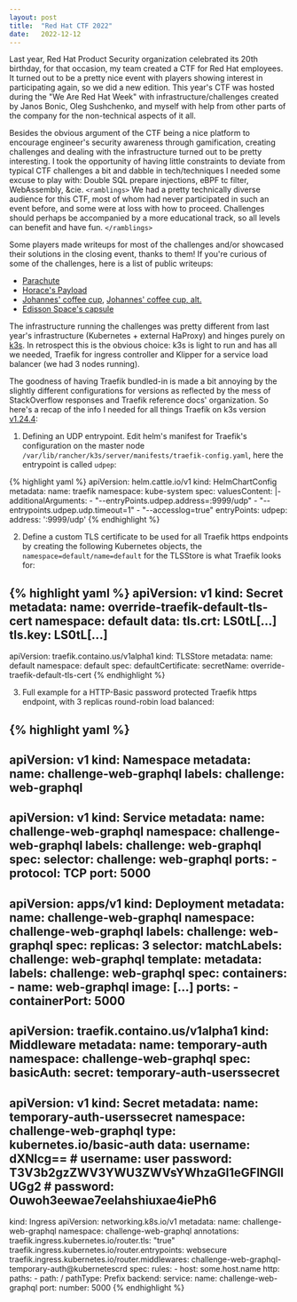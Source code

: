 ```yaml
---
layout: post
title:  "Red Hat CTF 2022"
date:   2022-12-12
---
```


Last year, Red Hat Product Security organization celebrated its 20th birthday, for that occasion, my team created a CTF for Red Hat employees. It turned out to be a pretty nice event with players showing interest in participating again, so we did a new edition. This year's CTF was hosted during the "We Are Red Hat Week" with infrastructure/challenges created by Janos Bonic, Oleg Sushchenko, and myself with help from other parts of the company for the non-technical aspects of it all.

Besides the obvious argument of the CTF being a nice platform to encourage engineer's security awareness through gamification, creating challenges and dealing with the infrastructure turned out to be pretty interesting. I took the opportunity of having little constraints to deviate from typical CTF challenges a bit and dabble in tech/techniques I needed some excuse to play with: Double SQL prepare injections, eBPF tc filter, WebAssembly, &cie. `<ramblings>` We had a pretty technically diverse audience for this CTF, most of whom had never participated in such an event before, and some were at loss with how to proceed. Challenges should perhaps be accompanied by a more educational track, so all levels can benefit and have fun. `</ramblings>`

Some players made writeups for most of the challenges and/or showcased their solutions in the closing event, thanks to them! If you're curious of some of the challenges, here is a list of public writeups:

- [Parachute](https://gist.github.com/infinitewarp/5b8d9e0a70ff5fa51eab0762a671c6ec)
- [Horace's Payload](https://github.com/bengal/misc/blob/main/ctf/rh2022/horace-payload.md)
- [Johannes' coffee cup](https://github.com/r00ta/myWriteUps/tree/master/RH_CTF_2022/johannes_coffe_rev/README.md), [Johannes' coffee cup, alt.](https://gitlab.com/teuf/rh-ctf-notes/-/blob/main/johannes-coffee.md)
- [Edisson Space's capsule](https://gitlab.com/michaelho_redhat/rh-ctf-writeups/-/blob/main/edison-spaces-capsule.md)

The infrastructure running the challenges was pretty different from last year's infrastructure (Kubernetes + external HaProxy) and hinges purely on [k3s](https://k3s.io/). In retrospect this is the obvious choice: k3s is light to run and has all we needed, Traefik for ingress controller and Klipper for a service load balancer (we had 3 nodes running).

The goodness of having Traefik bundled-in is made a bit annoying by the slightly different configurations for versions as reflected by the mess of StackOverflow responses and Traefik reference docs' organization. So here's a recap of the info I needed for all things Traefik on k3s version [v1.24.4](https://github.com/k3s-io/k3s/releases/tag/v1.24.4+k3s1#Embedded%20Component%20Versions):

1. Defining an UDP entrypoint. Edit helm's manifest for Traefik's configuration on the master node `/var/lib/rancher/k3s/server/manifests/traefik-config.yaml`, here the entrypoint is called `udpep`:

{% highlight yaml %}
apiVersion: helm.cattle.io/v1
kind: HelmChartConfig
metadata:
  name: traefik
  namespace: kube-system
spec:
  valuesContent: |-
	additionalArguments:
	- "--entryPoints.udpep.address=:9999/udp"
	- "--entrypoints.udpep.udp.timeout=1"
	- "--accesslog=true"
	entryPoints:
  	  udpep:
        address: ':9999/udp'
{% endhighlight %}

2. Define a custom TLS certificate to be used for all Traefik https endpoints by creating the following Kubernetes objects, the `namespace=default/name=default` for the TLSStore is what Traefik looks for:

{% highlight yaml %}
apiVersion: v1
kind: Secret
metadata:
  name: override-traefik-default-tls-cert
  namespace: default
data:
  tls.crt: LS0tL[...]
  tls.key: LS0tL[...]
---
apiVersion: traefik.containo.us/v1alpha1
kind: TLSStore
metadata:
  name: default
  namespace: default
spec:
  defaultCertificate:
	secretName: override-traefik-default-tls-cert
{% endhighlight %}

3. Full example for a HTTP-Basic password protected Traefik https endpoint, with 3 replicas round-robin load balanced:

{% highlight yaml %}
---
apiVersion: v1
kind: Namespace
metadata:
  name: challenge-web-graphql
  labels:
    challenge: web-graphql
---
apiVersion: v1
kind: Service
metadata:
  name: challenge-web-graphql
  namespace: challenge-web-graphql
  labels:
    challenge: web-graphql
spec:
  selector:
    challenge: web-graphql
  ports:
    - protocol: TCP
      port: 5000
---
apiVersion: apps/v1
kind: Deployment
metadata:
  name: challenge-web-graphql
  namespace: challenge-web-graphql
  labels:
    challenge: web-graphql
spec:
  replicas: 3
  selector:
    matchLabels:
      challenge: web-graphql
  template:
    metadata:
      labels:
        challenge: web-graphql
    spec:
      containers:
        - name: web-graphql
          image: [...]
          ports:
            - containerPort: 5000
---
apiVersion: traefik.containo.us/v1alpha1
kind: Middleware
metadata:
  name: temporary-auth
  namespace: challenge-web-graphql
spec:
  basicAuth:
    secret: temporary-auth-userssecret
---
apiVersion: v1
kind: Secret
metadata:
  name: temporary-auth-userssecret
  namespace: challenge-web-graphql
type: kubernetes.io/basic-auth
data:
  username: dXNlcg== # username: user
  password: T3V3b2gzZWV3YWU3ZWVsYWhzaGl1eGFlNGllUGg2 # password: Ouwoh3eewae7eelahshiuxae4iePh6
---
kind: Ingress
apiVersion: networking.k8s.io/v1
metadata:
  name: challenge-web-graphql
  namespace: challenge-web-graphql
  annotations:
    traefik.ingress.kubernetes.io/router.tls: "true"
    traefik.ingress.kubernetes.io/router.entrypoints: websecure
    traefik.ingress.kubernetes.io/router.middlewares: challenge-web-graphql-temporary-auth@kubernetescrd
spec:
  rules:
    - host: some.host.name
      http:
        paths:
          - path: /
            pathType: Prefix
            backend:
              service:
                name: challenge-web-graphql
                port:
                  number: 5000
{% endhighlight %}
